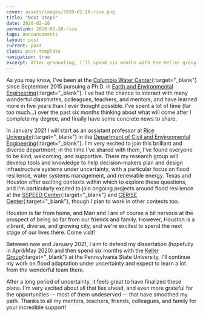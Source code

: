 ```yaml
---
cover: assets/images/2020-02-28-rice.png
title: "Next steps"
date: 2020-02-28
permalink: 2020-02-28-rice
tags: Announcements
layout: post
current: post
class: post-template
navigation: true
excerpt: After graduating, I'll spend six months with the Keller group at PSU then start an assistant professor position at Rice
---
```


As you may know, I've been at the [Columbia Water Center](https://water.columbia.edu){:target="_blank"} since September 2015 pursuing a Ph.D. in [Earth and Environmental Engineering](https://eee.columbia.edu/){:target="_blank"}.
I've had the chance to interact with many wonderful classmates, colleagues, teachers, and mentors, and have learned more in five years than I ever thought possible.
I've spent a lot of time (far too much...) over the past six months thinking about what will come after I complete my degree, and finally have some concrete news to share.

In January 2021 I will start as an assistant professor at [Rice University](https://rice.edu/){:target="_blank"} in the [Department of Civil and Environmental Engineering](https://cee.rice.edu/){:target="_blank"}.
I'm very excited to join this brilliant and diverse department; in the time I've shared with them, I've found everyone to be kind, welcoming, and supportive.
There my research group will develop tools and knowledge to help decision-makers plan and design infrastructure systems under uncertainty, with a particular focus on flood resilience, water systems management, and renewable energy.
Texas and Houston offer exciting contexts within which to explore these questions, and I'm particularly excited to join ongoing projects around flood resilience at the [SSPEED Center](https://www.sspeed.rice.edu/){:target="_blank"} and [CERISE Center](https://www.cerise.rice.edu/){:target="_blank"}, though I plan to work in other contexts too.

Houston is far from home, and Mari and I are of course a bit nervous at the prospect of being so far from our friends and family.
However, Houston is a vibrant, diverse, and growing city, and we're excited to spend the next stage of our lives there.
Come visit!

Between now and January 2021, I aim to defend my dissertation (hopefully in April/May 2020) and then spend six months with the [Keller Group](https://personal.ems.psu.edu/~kzk10/){:target="_blank"} at the Pennsylvania State University.
I'll continue my work on flood adaptation under uncertainty and expect to learn a lot from the wonderful team there.

After a long period of uncertainty, it feels great to have finalized these plans.
I'm very excited about all that lies ahead, and even more grateful for the opportunities -- most of them undeserved -- that have smoothed my path.
Thanks to all my mentors, teachers, friends, colleagues, and family for your incredible support!